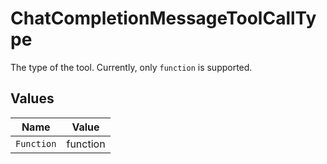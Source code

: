 # ChatCompletionMessageToolCallType

The type of the tool. Currently, only `function` is supported.


## Values

| Name       | Value      |
| ---------- | ---------- |
| `Function` | function   |